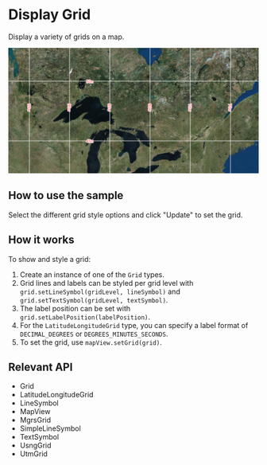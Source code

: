 # Display Grid

Display a variety of grids on a map.

![](DisplayGrid.png)

## How to use the sample

Select the different grid style options and click "Update" to set the grid.

## How it works

To show and style a grid:


  1. Create an instance of one of the `Grid` types.
  2. Grid lines and labels can be styled per grid level with `grid.setLineSymbol(gridLevel, lineSymbol)` 
  and `grid.setTextSymbol(gridLevel, textSymbol)`.
  3. The label position can be set with `grid.setLabelPosition(labelPosition)`.
  4. For the `LatitudeLongitudeGrid` type, you can specify a label format of `DECIMAL_DEGREES`
   or `DEGREES_MINUTES_SECONDS`.
   5. To set the grid, use `mapView.setGrid(grid)`.


## Relevant API


  * Grid
  * LatitudeLongitudeGrid
  * LineSymbol
  * MapView
  * MgrsGrid
  * SimpleLineSymbol
  * TextSymbol
  * UsngGrid
  * UtmGrid

